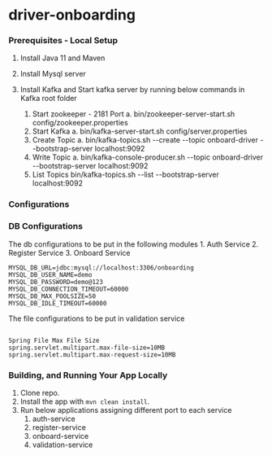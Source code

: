 # driver-onboarding



### Prerequisites - Local Setup

1. Install Java 11 and Maven
2. Install Mysql server
3. Install Kafka and Start kafka server by running below commands in Kafka root folder

    1. Start zookeeper - 2181 Port
       a. bin/zookeeper-server-start.sh config/zookeeper.properties
    2. Start Kafka
       a. bin/kafka-server-start.sh config/server.properties
    3. Create Topic
       a. bin/kafka-topics.sh --create --topic onboard-driver --bootstrap-server localhost:9092
    4. Write Topic
       a. bin/kafka-console-producer.sh --topic onboard-driver --bootstrap-server localhost:9092
    5. List Topics
       bin/kafka-topics.sh --list --bootstrap-server localhost:9092

### Configurations
### DB Configurations 
The db configurations to be put in the following modules
    1. Auth Service
    2. Register Service
    3. Onboard Service

```
MYSQL_DB_URL=jdbc:mysql://localhost:3306/onboarding
MYSQL_DB_USER_NAME=demo
MYSQL_DB_PASSWORD=demo@123
MYSQL_DB_CONNECTION_TIMEOUT=60000
MYSQL_DB_MAX_POOLSIZE=50
MYSQL_DB_IDLE_TIMEOUT=60000
```

The file  configurations to be put in validation service

```

Spring File Max File Size 
spring.servlet.multipart.max-file-size=10MB
spring.servlet.multipart.max-request-size=10MB

```

### Building, and Running Your App Locally

1. Clone repo.
2. Install the app with `mvn clean install`.
3. Run below applications assigning different port to each service 
   1. auth-service
   2. register-service
   3. onboard-service
   4. validation-service




